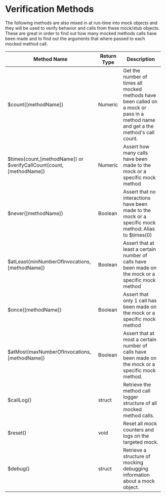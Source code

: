 # Verification Methods

The following methods are also mixed in at run-time into mock objects and they will be used to verify behavior and calls from these mock/stub objects. These are great in order to find out how many mocked methods calls have been made and to find out the arguments that where passed to each mocked method call.

|Method Name|Return Type|Description|
|--|--|--|
|$count([methodName]) |Numeric |Get the number of times all mocked methods have been called on a mock or pass in a method name and get a the method's call count.|
|$times(count,[methodName]) or $verifyCallCount(count,[methodName]) |Numeric|Assert how many calls have been made to the mock or a specific mock method|
|$never([methodName]) |Boolean|Assert that no interactions have been made to the mock or a specific mock method: Alias to $times(0)|
|$atLeast(minNumberOfInvocations,[methodName]) |Boolean|Assert that at least a certain number of calls have been made on the mock or a specific mock method|
|$once([methodName]) |Boolean|Assert that only 1 call has been made on the mock or a specific mock method|
|$atMost(maxNumberOfInvocations, [methodName]) |Boolean|Assert that at most a certain number of calls have been made on the mock or a specific mock method.|
|$callLog() |struct|Retrieve the method call logger structure of all mocked method calls.|
|$reset() |void|Reset all mock counters and logs on the targeted mock.|
|$debug() |struct|Retrieve a structure of mocking debugging information about a mock object. |


